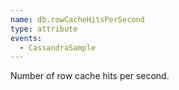 ```yaml
---
name: db.rowCacheHitsPerSecond
type: attribute
events:
  - CassandraSample
---
```


Number of row cache hits per second.